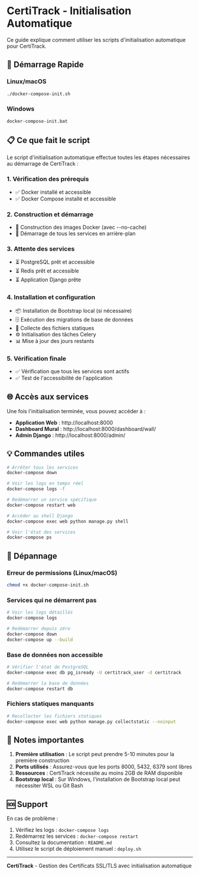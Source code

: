 # CertiTrack - Initialisation Automatique

Ce guide explique comment utiliser les scripts d'initialisation automatique pour CertiTrack.

## 🚀 Démarrage Rapide

### Linux/macOS
```bash
./docker-compose-init.sh
```

### Windows
```cmd
docker-compose-init.bat
```

## 📋 Ce que fait le script

Le script d'initialisation automatique effectue toutes les étapes nécessaires au démarrage de CertiTrack :

### 1. Vérification des prérequis
- ✅ Docker installé et accessible
- ✅ Docker Compose installé et accessible

### 2. Construction et démarrage
- 🔨 Construction des images Docker (avec --no-cache)
- 🚀 Démarrage de tous les services en arrière-plan

### 3. Attente des services
- ⏳ PostgreSQL prêt et accessible
- ⏳ Redis prêt et accessible
- ⏳ Application Django prête

### 4. Installation et configuration
- 📦 Installation de Bootstrap local (si nécessaire)
- 🗄️ Exécution des migrations de base de données
- 📁 Collecte des fichiers statiques
- ⚙️ Initialisation des tâches Celery
- 📊 Mise à jour des jours restants

### 5. Vérification finale
- ✅ Vérification que tous les services sont actifs
- ✅ Test de l'accessibilité de l'application

## 🌐 Accès aux services

Une fois l'initialisation terminée, vous pouvez accéder à :

- **Application Web** : http://localhost:8000
- **Dashboard Mural** : http://localhost:8000/dashboard/wall/
- **Admin Django** : http://localhost:8000/admin/

## 💡 Commandes utiles

```bash
# Arrêter tous les services
docker-compose down

# Voir les logs en temps réel
docker-compose logs -f

# Redémarrer un service spécifique
docker-compose restart web

# Accéder au shell Django
docker-compose exec web python manage.py shell

# Voir l'état des services
docker-compose ps
```

## 🔧 Dépannage

### Erreur de permissions (Linux/macOS)
```bash
chmod +x docker-compose-init.sh
```

### Services qui ne démarrent pas
```bash
# Voir les logs détaillés
docker-compose logs

# Redémarrer depuis zéro
docker-compose down
docker-compose up --build
```

### Base de données non accessible
```bash
# Vérifier l'état de PostgreSQL
docker-compose exec db pg_isready -U certitrack_user -d certitrack

# Redémarrer la base de données
docker-compose restart db
```

### Fichiers statiques manquants
```bash
# Recollecter les fichiers statiques
docker-compose exec web python manage.py collectstatic --noinput
```

## 📝 Notes importantes

1. **Première utilisation** : Le script peut prendre 5-10 minutes pour la première construction
2. **Ports utilisés** : Assurez-vous que les ports 8000, 5432, 6379 sont libres
3. **Ressources** : CertiTrack nécessite au moins 2GB de RAM disponible
4. **Bootstrap local** : Sur Windows, l'installation de Bootstrap local peut nécessiter WSL ou Git Bash

## 🆘 Support

En cas de problème :

1. Vérifiez les logs : `docker-compose logs`
2. Redémarrez les services : `docker-compose restart`
3. Consultez la documentation : `README.md`
4. Utilisez le script de déploiement manuel : `deploy.sh`

---

**CertiTrack** - Gestion des Certificats SSL/TLS avec initialisation automatique
